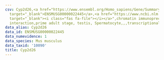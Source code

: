 ```yaml
---
csv: Cyp2d26,<a href="https://www.ensembl.org/Homo_sapiens/Gene/Summary?db=core;g=ENSMUSG00000022445"
  target="_blank">ENSMUSG00000022445</a>,<a href="https://www.ncbi.nlm.nih.gov/pubmed/25450459"
  target="_blank"><i class="fas fa-file"></i></a>",chromatin immunoprecipitation assay,direct
  interaction,prime adult stage, testis, Spermatocyte,,,transcriptional regulation,
data_alias: Cyp2d26
data_id: ENSMUSG00000022445
data_numevidence: 1
data_species: Mus musculus
data_taxid: '10090'
title: Cyp2d26
---
```

